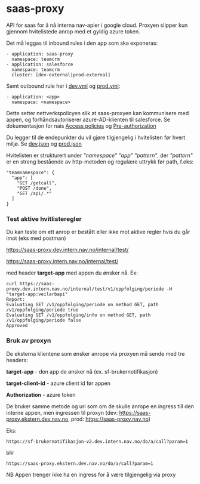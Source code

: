 # saas-proxy
API for saas for å nå interna nav-apier i google cloud.
Proxyen slipper kun gjennom hvitelistede anrop med et gyldig azure token.

Det må leggas til inbound rules i den app som ska exponeras:
```
- application: saas-proxy
  namespace: teamcrm
- application: salesforce
  namespace: teamcrm
  cluster: [dev-external|prod-external]
```
Samt outbound rule her i [dev.yml](https://github.com/navikt/saas-proxy/blob/master/.nais/dev.yaml) og [prod.yml](https://github.com/navikt/saas-proxy/blob/master/.nais/prod.yaml):
```
- application: <app>
  namespace: <namespace>
```
Dette setter nettverkspolicyen slik at saas-proxyen kan kommunisere med appen, og forhåndsautoriserer azure-AD-klienten til salesforce.
Se dokumentasjon for nais [Access policies](https://doc.nais.io/nais-application/access-policy/) og [Pre-authorization](https://doc.nais.io/security/auth/azure-ad/access-policy/#pre-authorization)

Du legger til de endepunkter du vil gjøre tilgjengelig i hvitelisten før hvert miljø. Se
[dev.json](https://github.com/navikt/saas-proxy/blob/master/src/main/resources/whitelist/dev.json)
og
[prod.json](https://github.com/navikt/saas-proxy/blob/master/src/main/resources/whitelist/dev.json)

Hvitelisten er strukturert under *"namespace"* *"app"* *"pattern"*, der *"pattern"* er en streng bestående av http-metoden og regulære uttrykk før path, f.eks:
```
"teamnamespace": {
  "app": [
    "GET /getcall",
    "POST /done",
    "GET /api/.*"
  ]
}
```

### Test aktive hvitlisteregler
Du kan teste om ett anrop er bestått eller ikke mot aktive regler hvis du går imot (eks med postman)

https://saas-proxy.dev.intern.nav.no/internal/test/<uri-du-vil-testa>

https://saas-proxy.intern.nav.no/internal/test/<uri-du-vil-testa>

med header **target-app** med appen du ønsker nå.
Ex:
```
curl https://saas-proxy.dev.intern.nav.no/internal/test/v1/oppfolging/periode -H "target-app:veilarbapi"
Report:
Evaluating GET /v1/oppfolging/periode on method GET, path /v1/oppfolging/periode true
Evaluating GET /v1/oppfolging/info on method GET, path /v1/oppfolging/periode false
Approved
```

### Bruk av proxyn

De eksterna klientene som ønsker anrope via proxyen må sende med tre headers:

**target-app** - den app de ønsker nå (ex. sf-brukernotifikasjon)

**target-client-id** - azure client id før appen 

**Authorization** - azure token

De bruker samme metode og uri som om de skulle anrope en ingress till den interne appen, men ingressen til proxyn (dev: https://saas-proxy.ekstern.dev.nav.no, prod: https://saas-proxy.nav.no)

Eks:

```
https://sf-brukernotifikasjon-v2.dev.intern.nav.no/do/a/call?param=1
```
blir
```
https://saas-proxy.ekstern.dev.nav.no/do/a/call?param=1
```
NB Appen trenger ikke ha en ingress for å være tilgjengelig via proxy
